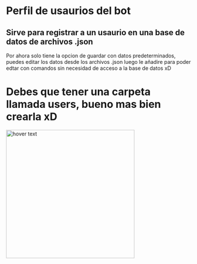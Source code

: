 # Perfil de usaurios del bot

## Sirve para registrar a un usaurio en una base de datos de archivos .json

Por ahora solo tiene la opcion de guardar con datos predeterminados, puedes editar los datos desde los archivos .json
luego le añadire para poder edtar con comandos sin necesidad de acceso a la base de datos xD

# Debes que tener una carpeta llamada users, bueno mas bien crearla xD

<img src="https://github.com/zFrankk/perfil_usuarios/blob/main/carpeta.png?raw=true" width="350" title="hover text">
